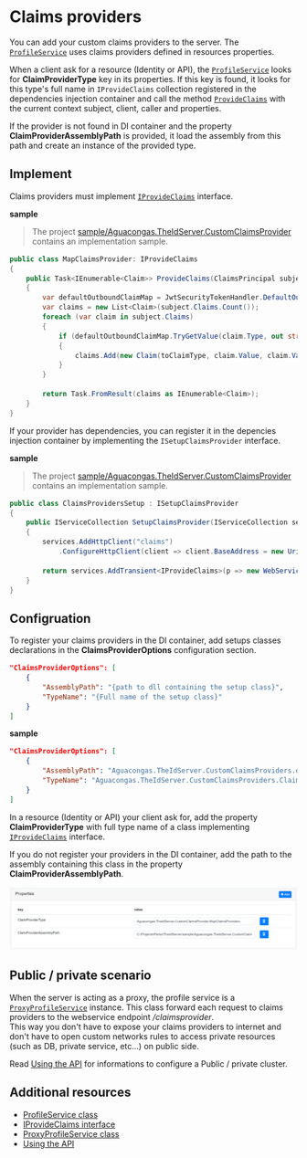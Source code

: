 # Claims providers

You can add your custom claims providers to the server. The [`ProfileService`](../src/IdentityServer/Aguacongas.IdentityServer.Admin/Services/ProfileService.cs) uses claims providers defined in resources properties.

When a client ask for a resource (Identity or API), the [`ProfileService`](../src/IdentityServer/Aguacongas.IdentityServer.Admin/Services/ProfileService.cs) looks for **ClaimProviderType** key in its properties. If this key is found, it looks for this type's full name in `IProvideClaims` collection registered in the dependencies injection container and call the method  [`ProvideClaims`](../src/IdentityServer/Aguacongas.IdentityServer/Abstractions/IProvideClaims.cs) with the current context subject, client, caller and properties.

If the provider is not found in DI container and the property **ClaimProviderAssemblyPath** is provided, it load the assembly from this path and create an instance of the provided type.

## Implement

Claims providers must implement [`IProvideClaims`](../TheIdServer/blob/master/src/IdentityServer/Aguacongas.IdentityServer/Abstractions/IProvideClaims.cs) interface.

**sample**

> The project [sample/Aguacongas.TheIdServer.CustomClaimsProvider](../sample/Aguacongas.TheIdServer.CustomClaimsProvider) contains an implementation sample.

```cs
public class MapClaimsProvider: IProvideClaims
{
    public Task<IEnumerable<Claim>> ProvideClaims(ClaimsPrincipal subject, Client client, string caller, Resource resource)
    {
        var defaultOutboundClaimMap = JwtSecurityTokenHandler.DefaultOutboundClaimTypeMap;
        var claims = new List<Claim>(subject.Claims.Count());
        foreach (var claim in subject.Claims)
        {
            if (defaultOutboundClaimMap.TryGetValue(claim.Type, out string toClaimType))
            {
                claims.Add(new Claim(toClaimType, claim.Value, claim.ValueType, claim.Issuer));
            }
        }

        return Task.FromResult(claims as IEnumerable<Claim>);
    }
}
```

If your provider has dependencies, you can register it in the depencies injection container by implementing the `ISetupClaimsProvider` interface.

**sample**

> The project [sample/Aguacongas.TheIdServer.CustomClaimsProvider](../sample/Aguacongas.TheIdServer.CustomClaimsProvider) contains an implementation sample.

```cs
public class ClaimsProvidersSetup : ISetupClaimsProvider
{
    public IServiceCollection SetupClaimsProvider(IServiceCollection services, IConfiguration configuration)
    {
        services.AddHttpClient("claims")
            .ConfigureHttpClient(client => client.BaseAddress = new Uri(configuration.GetValue<string>("ClaimsWebServiceUrl")));

        return services.AddTransient<IProvideClaims>(p => new WebServiceClaimsProvider(p.GetRequiredService<IHttpClientFactory>().CreateClient("claims")));
    }
}
```

## Configruation

To register your claims providers in the DI container, add setups classes declarations in the **ClaimsProviderOptions** configuration section.

```json
"ClaimsProviderOptions": [
    {
        "AssemblyPath": "{path to dll containing the setup class}",
        "TypeName": "{Full name of the setup class}"
    }
]
```

**sample**

```json
"ClaimsProviderOptions": [
    {
        "AssemblyPath": "Aguacongas.TheIdServer.CustomClaimsProviders.dll",
        "TypeName": "Aguacongas.TheIdServer.CustomClaimsProviders.ClaimsProvidersSetup"
    }
]
```

In a resource (Identity or API) your client ask for, add the property **ClaimProviderType** with full type name of a class implementing [`IProvideClaims`](../src/IdentityServer/Aguacongas.IdentityServer/Abstractions/IProvideClaims.cs) interface.

If you do not register your providers in the DI container, add the path to the assembly containing this class in the property **ClaimProviderAssemblyPath**.

![claims-provider](assets/claims-provider-configuration.png)

## Public / private scenario

When the server is acting as a proxy, the profile service is a [`ProxyProfileService`](../src/IdentityServer/Aguacongas.IdentityServer.Admin/Services/ProxyProfileService.cs) instance. This class forward each request to claims providers to the webservice endpoint */claimsprovider*.  
This way you don't have to expose your claims providers to internet and don't have to open custom networks rules to access private resources (such as DB, private service, etc...) on public side.

Read [Using the API](src/Aguacongas.TheIdServer/README.md#using-the-api) for informations to configure a Public / private cluster.

## Additional resources

 * [ProfileService class](../src/IdentityServer/Aguacongas.IdentityServer.Admin/Services/ProfileService.cs)
 * [IProvideClaims interface](../src/IdentityServer/Aguacongas.IdentityServer/Abstractions/IProvideClaims.cs)
 * [ProxyProfileService class](../src/IdentityServer/Aguacongas.IdentityServer.Admin/Services/ProxyProfileService.cs)
 * [Using the API](src/Aguacongas.TheIdServer/README.md#using-the-api)